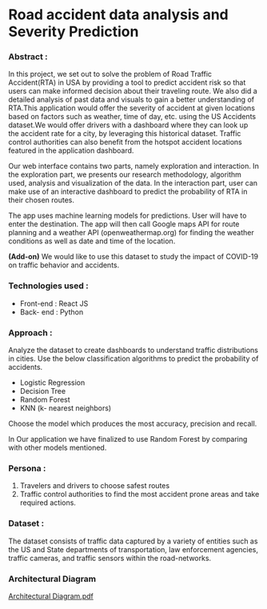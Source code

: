 # Road accident data analysis and Severity Prediction


### Abstract :
In this project, we set out to solve the problem of Road Traffic Accident(RTA) in USA  by providing a tool to predict accident risk so that users can make informed decision about their traveling route. We also did a detailed analysis of past data and visuals to gain a better understanding of RTA.This application would offer the severity of accident at given locations based on factors such as weather, time of day, etc. using the US Accidents dataset.We would offer drivers with a dashboard where they can look up the accident rate for a city,
by leveraging this historical dataset. Traffic control authorities can also benefit from the hotspot accident locations
featured in the application dashboard.

Our web interface contains two parts, namely exploration and interaction. In the exploration part, we presents our research methodology, algorithm used, analysis and visualization of the data. In the interaction part, user can make use of an interactive dashboard to predict the probability of RTA in their chosen routes.

The app uses machine learning models for predictions. User will have to enter the destination. The app will then call Google maps API for route planning and a weather API (openweathermap.org) for finding the weather conditions as well as date and time of the location.

**(Add-on)** We would like to use this dataset to study the impact of COVID-19 on traffic behavior and accidents.


### Technologies used :

* Front-end : React JS
* Back- end : Python 


### Approach :
Analyze the dataset to create dashboards to understand traffic distributions in cities.
Use the below classification algorithms to predict the probability of accidents.
* Logistic Regression 
* Decision Tree
* Random Forest
* KNN (k- nearest neighbors)

Choose the model which produces the most accuracy, precision and recall.

In Our application we have finalized to use Random Forest by comparing with other models mentioned.

### Persona :
1. Travelers and drivers to choose safest routes
2. Traffic control authorities to find the most accident prone areas and take required actions.


### Dataset : 
The dataset consists of traffic data captured by a variety of entities such as the US and State departments
of transportation, law enforcement agencies, traffic cameras, and traffic sensors within the road-networks.

### Architectural Diagram
[Architectural Diagram.pdf](https://github.com/SJSUSpring21/Road-accident-data-analysis-severity-prediction/files/6444619/Architectural.Diagram.pdf)

